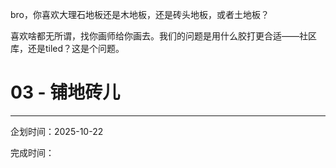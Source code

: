 bro，你喜欢大理石地板还是木地板，还是砖头地板，或者土地板？

喜欢啥都无所谓，找你画师给你画去。我们的问题是用什么胶打更合适――社区库，还是tiled？这是个问题。

# 03 - 铺地砖儿




---

企划时间：2025-10-22

完成时间：
